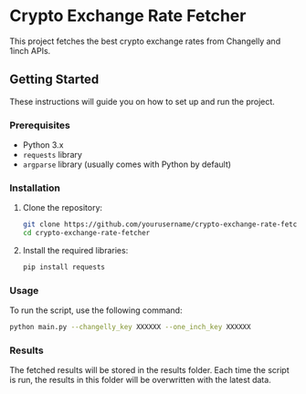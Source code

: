 # Crypto Exchange Rate Fetcher

This project fetches the best crypto exchange rates from Changelly and 1inch APIs.

## Getting Started

These instructions will guide you on how to set up and run the project.

### Prerequisites

- Python 3.x
- `requests` library
- `argparse` library (usually comes with Python by default)

### Installation

1. Clone the repository:

    ```sh
    git clone https://github.com/yourusername/crypto-exchange-rate-fetcher.git
    cd crypto-exchange-rate-fetcher
    ```

2. Install the required libraries:

    ```sh
    pip install requests
    ```

### Usage

To run the script, use the following command:

```sh
python main.py --changelly_key XXXXXX --one_inch_key XXXXXX
```

### Results
The fetched results will be stored in the results folder. Each time the script is run, the results in this folder will be overwritten with the latest data.
